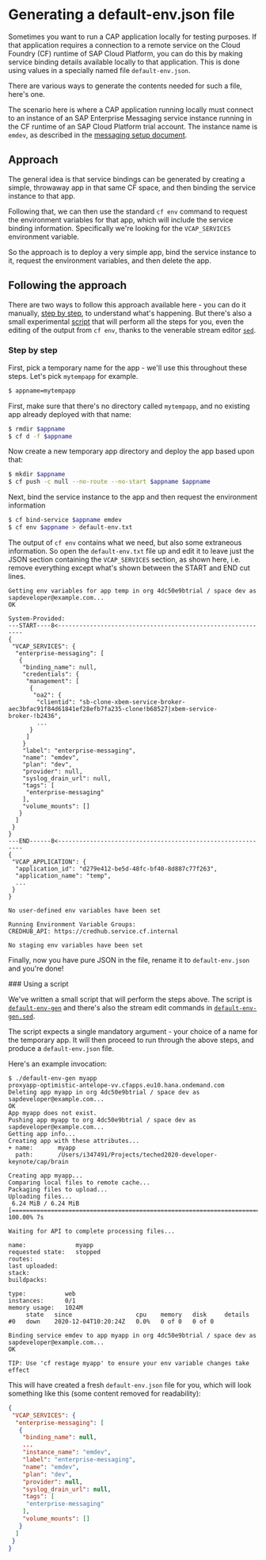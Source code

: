 # Generating a default-env.json file

Sometimes you want to run a CAP application locally for testing purposes. If that application requires a connection to a remote service on the Cloud Foundry (CF) runtime of SAP Cloud Platform, you can do this by making service binding details available locally to that application. This is done using values in a specially named file `default-env.json`.

There are various ways to generate the contents needed for such a file, here's one.

The scenario here is where a CAP application running locally must connect to an instance of an SAP Enterprise Messaging service instance running in the CF runtime of an SAP Cloud Platform trial account. The instance name is `emdev`, as described in the [messaging setup document](../../messaging-setup.md).

## Approach

The general idea is that service bindings can be generated by creating a simple, throwaway app in that same CF space, and then binding the service instance to that app.

Following that, we can then use the standard `cf env` command to request the environment variables for that app, which will include the service binding information. Specifically we're looking for the `VCAP_SERVICES` environment variable.

So the approach is to deploy a very simple app, bind the service instance to it, request the environment variables, and then delete the app.

## Following the approach

There are two ways to follow this approach available here - you can do it manually, [step by step](#step-by-step), to understand what's happening. But there's also a small experimental [script](#using-a-script) that will perform all the steps for you, even the editing of the output from `cf env`, thanks to the venerable stream editor [`sed`](https://www.gnu.org/software/sed/manual/sed.html).

### Step by step

First, pick a temporary name for the app - we'll use this throughout these steps. Let's pick `mytempapp` for example.

```sh
$ appname=mytempapp
```

First, make sure that there's no directory called `mytempapp`, and no existing app already deployed with that name:

```sh
$ rmdir $appname
$ cf d -f $appname
```

Now create a new temporary app directory and deploy the app based upon that:

```sh
$ mkdir $appname
$ cf push -c null --no-route --no-start $appname $appname
```

Next, bind the service instance to the app and then request the environment information

```sh
$ cf bind-service $appname emdev
$ cf env $appname > default-env.txt
```

The output of `cf env` contains what we need, but also some extraneous information. So open the `default-env.txt` file up and edit it to leave just the JSON section containing the `VCAP_SERVICES` section, as shown here, i.e. remove everything except what's shown between the START and END cut lines.

```
Getting env variables for app temp in org 4dc50e9btrial / space dev as sapdeveloper@example.com...
OK

System-Provided:
---START----8<------------------------------------------------------------
{
 "VCAP_SERVICES": {
  "enterprise-messaging": [
   {
    "binding_name": null,
    "credentials": {
     "management": [
      {
       "oa2": {
        "clientid": "sb-clone-xbem-service-broker-aec3bfac91f84d61841ef28efb7fa235-clone!b68527|xbem-service-broker-!b2436",
        ...
      }
     ]
    }
    "label": "enterprise-messaging",
    "name": "emdev",
    "plan": "dev",
    "provider": null,
    "syslog_drain_url": null,
    "tags": [
     "enterprise-messaging"
    ],
    "volume_mounts": []
   }
  ]
 }
}
---END------8<------------------------------------------------------------
{
 "VCAP_APPLICATION": {
  "application_id": "d279e412-be5d-48fc-bf40-8d887c77f263",
  "application_name": "temp",
  ...
 }
}

No user-defined env variables have been set

Running Environment Variable Groups:
CREDHUB_API: https://credhub.service.cf.internal

No staging env variables have been set

```

Finally, now you have pure JSON in the file, rename it to `default-env.json` and you're done!

### Using a script

We've written a small script that will perform the steps above. The script is [`default-env-gen`](default-env-gen) and there's also the stream edit commands in [`default-env-gen.sed`](default-env-gen.sed).

The script expects a single mandatory argument - your choice of a name for the temporary app. It will then proceed to run through the above steps, and produce a `default-env.json` file.

Here's an example invocation:

```
$ ./default-env-gen myapp
proxyapp-optimistic-antelope-vv.cfapps.eu10.hana.ondemand.com
Deleting app myapp in org 4dc50e9btrial / space dev as sapdeveloper@example.com...
OK
App myapp does not exist.
Pushing app myapp to org 4dc50e9btrial / space dev as sapdeveloper@example.com...
Getting app info...
Creating app with these attributes...
+ name:       myapp
  path:       /Users/i347491/Projects/teched2020-developer-keynote/cap/brain

Creating app myapp...
Comparing local files to remote cache...
Packaging files to upload...
Uploading files...
 6.24 MiB / 6.24 MiB [===================================================================================] 100.00% 7s

Waiting for API to complete processing files...

name:              myapp
requested state:   stopped
routes:
last uploaded:
stack:
buildpacks:

type:           web
instances:      0/1
memory usage:   1024M
     state   since                  cpu    memory   disk     details
#0   down    2020-12-04T10:20:24Z   0.0%   0 of 0   0 of 0

Binding service emdev to app myapp in org 4dc50e9btrial / space dev as sapdeveloper@example.com...
OK

TIP: Use 'cf restage myapp' to ensure your env variable changes take effect
```

This will have created a fresh `default-env.json` file for you, which will look something like this (some content removed for readability):

```json
{
 "VCAP_SERVICES": {
  "enterprise-messaging": [
   {
    "binding_name": null,
    ...
    "instance_name": "emdev",
    "label": "enterprise-messaging",
    "name": "emdev",
    "plan": "dev",
    "provider": null,
    "syslog_drain_url": null,
    "tags": [
     "enterprise-messaging"
    ],
    "volume_mounts": []
   }
  ]
 }
}
```
